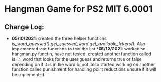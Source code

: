 # Hangman Game for PS2 MIT 6.0001
## Change Log:
* __05/10/2021__: created the three helper functions *is_word_guessed()*,*get_guessed_word*,*get_available_letters()*. Also implemented test functions to test the list
*__05/12/2021__: worked on hangman.py functin, have not tested. created another function called is_in_word that looks for the user guess and returns true or false depending on if it is in the word or not. also started working on another function called punishment for handling point reductions unsure if it will be implemented.  
  
